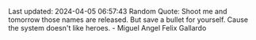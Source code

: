 Last updated: 2024-04-05 06:57:43
Random Quote: Shoot me and tomorrow those names are released. But save a bullet for yourself. Cause the system doesn't like heroes. - Miguel Angel Felix Gallardo